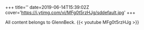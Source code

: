 +++
title=''
date=2019-06-14T15:39:02Z
cover='https://i.ytimg.com/vi/MFg0t5rzHJg/sddefault.jpg'
+++

All content belongs to GlennBeck.
{{< youtube MFg0t5rzHJg >}}
